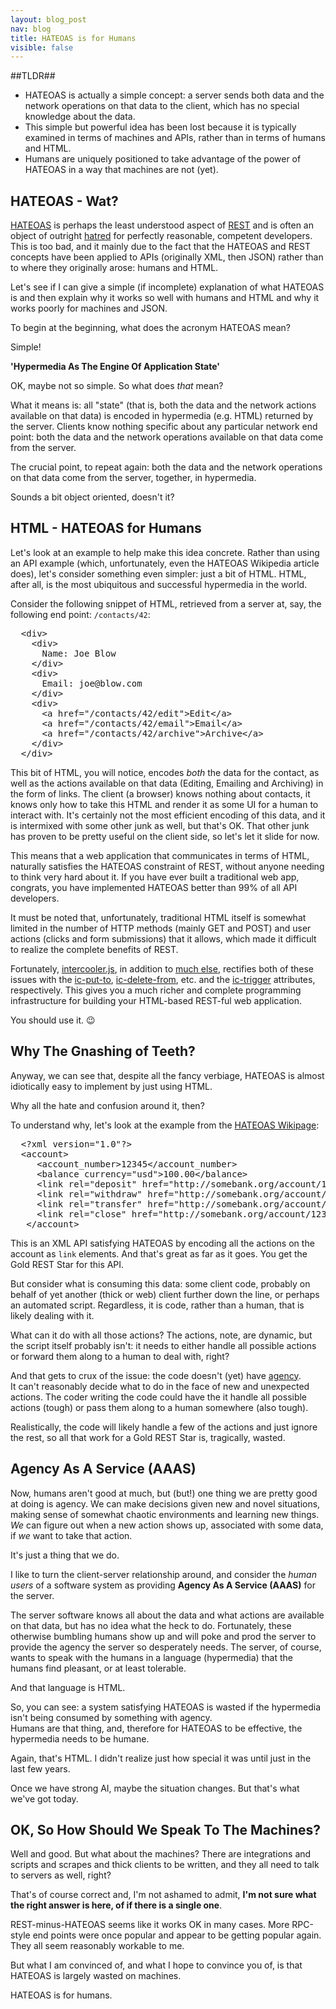 ```yaml
---
layout: blog_post
nav: blog
title: HATEOAS is for Humans
visible: false
---
```


##TLDR##

* HATEOAS is actually a simple concept: a server sends both data and the network operations on that data to the client, 
  which has no special knowledge about the data.  
* This simple but powerful idea has been lost because it is typically examined in terms of machines and APIs, rather 
  than in terms of humans and HTML. 
* Humans are uniquely positioned to take advantage of the power of HATEOAS in a way that machines are not (yet). 

## HATEOAS - Wat?

[HATEOAS](https://en.wikipedia.org/wiki/HATEOAS) is perhaps the least understood aspect of
[REST](https://en.wikipedia.org/wiki/Representational_state_transfer) and is often an object of outright
[hatred](https://jeffknupp.com/blog/2014/06/03/why-i-hate-hateoas/) for perfectly reasonable, competent developers. 
This is too bad, and it mainly due to the fact that the HATEOAS and REST concepts have been applied to APIs 
(originally XML, then JSON) rather than to where they originally arose: humans and HTML.

Let's see if I can give a simple (if incomplete) explanation of what HATEOAS is and then explain why it works
so well with humans and HTML and why it works poorly for machines and JSON.

To begin at the beginning, what does the acronym HATEOAS mean?  
 
Simple! 

**'Hypermedia As The Engine Of Application State'**

OK, maybe not so simple.  So what does *that* mean?

What it means is: all "state" (that is, both the data and the network actions available on that data) is encoded in 
hypermedia (e.g. HTML) returned by the server.  Clients know nothing specific about any particular network end point: 
both the data and the network operations available on that data come from the server.

The crucial point, to repeat again: both the data and the network operations on that data come from the server, together,
in hypermedia.  

Sounds a bit object oriented, doesn't it?

## HTML - HATEOAS for Humans

Let's look at an example to help make this idea concrete.  Rather than using an API example (which, unfortunately, even 
the HATEOAS Wikipedia article does), let's consider something even simpler: just a bit of HTML.  HTML, after all, is the 
most ubiquitous and successful hypermedia in the world.

Consider the following snippet of HTML, retrieved from a server at, say, the following end point: `/contacts/42`:

<pre>
  &lt;div>
    &lt;div>
      Name: Joe Blow
    &lt;/div>
    &lt;div>
      Email: joe@blow.com
    &lt;/div>
    &lt;div>
      &lt;a href="/contacts/42/edit">Edit&lt;/a>
      &lt;a href="/contacts/42/email">Email&lt;/a>
      &lt;a href="/contacts/42/archive">Archive&lt;/a>
    &lt;/div>
  &lt;/div>
</pre>

This bit of HTML, you will notice, encodes *both* the data for the contact, as well as the actions 
available on that data (Editing, Emailing and Archiving) in the form of links.   The client (a browser) knows nothing
about contacts, it knows only how to take this HTML and render it as some UI for a human to interact with.  It's
certainly not the most efficient encoding of this data, and it is intermixed with some other junk as well, but that's
OK.  That other junk has proven to be pretty useful on the client side, so let's let it slide for now.

This means that a web application that communicates in terms of HTML, naturally satisfies the HATEOAS constraint of
REST, without anyone needing to think very hard about it.  If you have ever built a traditional web app, congrats,
you have implemented HATEOAS better than 99% of all API developers.

It must be noted that, unfortunately, traditional HTML itself is somewhat limited in the number of HTTP methods 
(mainly GET and POST) and user actions (clicks and form submissions) that it allows, which made it difficult to 
realize the complete benefits of REST.

Fortunately, [intercooler.js](/), in addition to [much else](/docs.html), rectifies both 
of these issues with the [ic-put-to](/attributes/ic-put-to.html), [ic-delete-from](/attributes/ic-delete-from.html), etc.
and the [ic-trigger](/attributes/ic-trigger.html) attributes, respectively.  This gives you a much richer and complete
programming infrastructure for building your HTML-based REST-ful web application.

You should use it.  😉

## Why The Gnashing of Teeth?

Anyway, we can see that, despite all the fancy verbiage, HATEOAS is almost idiotically easy to implement by just using 
HTML.  

Why all the hate and confusion around it, then?

To understand why, let's look at the example from the [HATEOAS Wikipage](https://en.wikipedia.org/wiki/HATEOAS):

<pre>
  &lt;?xml version="1.0"?>
  &lt;account>
     &lt;account_number>12345&lt;/account_number>
     &lt;balance currency="usd">100.00&lt;/balance>
     &lt;link rel="deposit" href="http://somebank.org/account/12345/deposit" />
     &lt;link rel="withdraw" href="http://somebank.org/account/12345/withdraw" /> 
     &lt;link rel="transfer" href="http://somebank.org/account/12345/transfer" />
     &lt;link rel="close" href="http://somebank.org/account/12345/close" />
   &lt;/account>
</pre>

This is an XML API satisfying HATEOAS by encoding all the actions on the account as `link` elements.  And that's
great as far as it goes.  You get the Gold REST Star for this API.

But consider what is consuming this data: some client code, probably on behalf of yet another (thick or web) client further down 
the line, or perhaps an automated script.  Regardless, it is code, rather than a human, that is likely dealing with it.

What can it do with all those actions?  The actions, note, are dynamic, but the script itself probably 
isn't: it needs to either handle all possible actions or forward them along to a human to deal with, right?

And that gets to crux of the issue: the code doesn't (yet) have <a href="https://en.wikipedia.org/wiki/Agency_(philosophy)">agency</a>.  
It can't reasonably decide what to do in the face of new and unexpected actions.  The coder writing the code could have the 
it handle all possible actions (tough) or pass them along to a human somewhere (also tough).

Realistically, the code will likely handle a few of the actions and just ignore the rest, so all that work for a Gold 
REST Star is, tragically, wasted.

## Agency As A Service (AAAS)

Now, humans aren't good at much, but (but!) one thing we are pretty good at doing is agency.  We can make decisions given new
and novel situations, making sense of somewhat chaotic environments and learning new things.  *We* can figure out
when a new action shows up, associated with some data, if *we* want to take that action.  

It's just a thing that we do.

I like to turn the client-server relationship around, and consider the *human users* of a software system as providing 
**Agency As A Service (AAAS)** for the server.  

The server software knows all about the data and what actions are available on that data, but has no idea what the heck 
to do.  Fortunately, these otherwise bumbling humans show up and will poke and prod the server to provide the agency
the server so desperately needs.  The server, of course, wants to speak with the humans in a language (hypermedia)
that the humans find pleasant, or at least tolerable.

And that language is HTML.

So, you can see: a system satisfying HATEOAS is wasted if the hypermedia isn't being consumed by something with agency.  
Humans are that thing, and, therefore for HATEOAS to be effective, the hypermedia needs to be humane.  

Again, that's HTML.  I didn't realize just how special it was until just in the last few years.

Once we have strong AI, maybe the situation changes.  But that's what we've got today.

## OK, So How Should We Speak To The Machines?

Well and good.  But what about the machines?  There are integrations and scripts and scrapes and thick clients to be
written, and they all need to talk to servers as well, right?

That's of course correct and, I'm not ashamed to admit, **I'm not sure what the right answer is here, of if there is a
single one**.

REST-minus-HATEOAS seems like it works OK in many cases.  More RPC-style end points were once popular and appear to be
getting popular again.  They all seem reasonably workable to me.

But what I am convinced of, and what I hope to convince you of, is that HATEOAS is largely wasted on machines.

HATEOAS is for humans.